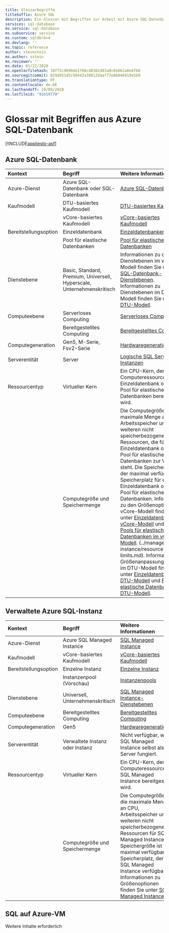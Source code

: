 ```yaml
---
title: Glossarbegriffe
titleSuffix: Azure SQL
description: Ein Glossar mit Begriffen zur Arbeit mit Azure SQL-Datenbank, Azure SQL Managed Instance und SQL auf Azure-VMs.
services: sql-database
ms.service: sql-database
ms.subservice: service
ms.custom: sqldbrb=4
ms.devlang: ''
ms.topic: reference
author: stevestein
ms.author: sstein
ms.reviewer: ''
ms.date: 01/22/2020
ms.openlocfilehash: 18ff2c9690de1708cd8382d83a0c01662a8e6fb0
ms.sourcegitcommit: 829d951d5c90442a38012daaf77e86046018e5b9
ms.translationtype: HT
ms.contentlocale: de-DE
ms.lasthandoff: 10/09/2020
ms.locfileid: "91619779"
---
```

# <a name="azure-sql-database-glossary-of-terms"></a>Glossar mit Begriffen aus Azure SQL-Datenbank
[!INCLUDE[appliesto-asf](includes/appliesto-asf.md)]

## <a name="azure-sql-database"></a>Azure SQL-Datenbank

|Kontext|Begriff|Weitere Informationen|
|:---|:---|:---|
|Azure-Dienst|Azure SQL-Datenbank oder SQL-Datenbank|[Azure SQL-Datenbank](database/sql-database-paas-overview.md)|
|Kaufmodell|DTU-basiertes Kaufmodell|[DTU-basiertes Kaufmodell](database/service-tiers-dtu.md)|
||vCore-basiertes Kaufmodell|[vCore-basiertes Kaufmodell](database/service-tiers-vcore.md)|
|Bereitstellungsoption |Einzeldatenbank|[Einzeldatenbanken](database/single-database-overview.md)|
||Pool für elastische Datenbanken|[Pool für elastische Datenbanken](database/elastic-pool-overview.md)|
|Dienstebene|Basic, Standard, Premium, Universell, Hyperscale, Unternehmenskritisch|Informationen zu den Dienstebenen im vCore-Modell finden Sie unter [SQL-Datenbank-Dienstebenen](database/service-tiers-vcore.md#service-tiers). Informationen zu Dienstebenen im DTU-Modell finden Sie unter [DTU-Modell](database/service-tiers-dtu.md#compare-the-dtu-based-service-tiers).|
|Computeebene|Serverloses Computing|[Serverloses Computing](database/service-tiers-vcore.md#compute-tiers):
||Bereitgestelltes Computing|[Bereitgestelltes Computing](database/service-tiers-vcore.md#compute-tiers)
|Computegeneration|Gen5, M-Serie, Fsv2-Serie|[Hardwaregenerationen](database/service-tiers-vcore.md#hardware-generations)
|Serverentität| Server |[Logische SQL Server-Instanzen](database/logical-servers.md)|
|Ressourcentyp|Virtueller Kern|Ein CPU-Kern, der der Computeressource für eine Einzeldatenbank oder einen Pool für elastische Datenbanken bereitgestellt wird. |
||Computegröße und Speichermenge|Die Computegröße ist die maximale Menge an CPU, Arbeitsspeicher und weiteren nicht speicherbezogenen Ressourcen, die für eine Einzeldatenbank oder einen Pool für elastische Datenbanken zur Verfügung steht.  Die Speichergröße ist der maximal verfügbare Speicherplatz für eine Einzeldatenbank oder einen Pool für elastische Datenbanken. Informationen zu den Größenoptionen im vCore-Modell finden Sie unter [Einzeldatenbanken im vCore-Modell](database/resource-limits-vcore-single-databases.md) und unter [Pools für elastische Datenbanken im vCore-Modell](database/resource-limits-vcore-elastic-pools.md).  (../managed-instance/resource-limits.md).  Informationen zu Größenanpassungsoptionen im DTU-Modell finden Sie unter [Einzeldatenbanken im DTU-Modell](database/resource-limits-dtu-single-databases.md) und [Pools für elastische Datenbanken im DTU-Modell](database/resource-limits-dtu-elastic-pools.md).

## <a name="azure-sql-managed-instance"></a>Verwaltete Azure SQL-Instanz

|Kontext|Begriff|Weitere Informationen|
|:---|:---|:---|
|Azure-Dienst|Azure SQL Managed Instance|[SQL Managed Instance](managed-instance/sql-managed-instance-paas-overview.md)|
|Kaufmodell|vCore-basiertes Kaufmodell|[vCore-basiertes Kaufmodell](database/service-tiers-vcore.md)|
|Bereitstellungsoption |Einzelne Instanz|[Einzelne Instanz](managed-instance/sql-managed-instance-paas-overview.md)|
||Instanzenpool (Vorschau)|[Instanzenpools](managed-instance/instance-pools-overview.md)|
|Dienstebene|Universell, Unternehmenskritisch|[SQL Managed Instance-Dienstebenen](managed-instance/sql-managed-instance-paas-overview.md#service-tiers)|
|Computeebene|Bereitgestelltes Computing|[Bereitgestelltes Computing](database/service-tiers-vcore.md#compute-tiers)|
|Computegeneration|Gen5|[Hardwaregenerationen](database/service-tiers-vcore.md#hardware-generations)
|Serverentität|Verwaltete Instanz oder Instanz| Nicht verfügbar, weil SQL Managed Instance selbst als Server fungiert. |
|Ressourcentyp|Virtueller Kern|Ein CPU-Kern, der der Computeressource für SQL Managed Instance bereitgestellt wird.|
||Computegröße und Speichermenge|Die Computegröße ist die maximale Menge an CPU, Arbeitsspeicher und weiteren nicht speicherbezogenen Ressourcen für SQL Managed Instance.  Die Speichergröße ist der maximal verfügbare Speicherplatz, der für SQL Managed Instance verfügbar ist.  Informationen zu Größenoptionen finden Sie unter [SQL Managed Instance](managed-instance/resource-limits.md). |

## <a name="sql-on-azure-vm"></a>SQL auf Azure-VM

Weitere Inhalte erforderlich
